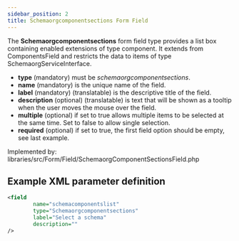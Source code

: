 ```yaml
---
sidebar_position: 2
title: Schemaorgcomponentsections Form Field
---
```


The **Schemaorgcomponentsections** form field type provides a list box containing enabled extensions of type component. It extends from ComponentsField and restricts the data to items of type SchemaorgServiceInterface.

- **type** (mandatory) must be *schemaorgcomponentsections*.
- **name** (mandatory) is the unique name of the field.
- **label** (mandatory) (translatable) is the descriptive title of the
    field.
- **description** (optional) (translatable) is text that will be shown
     as a tooltip when the user moves the mouse over the field.
- **multiple** (optional) if set to true allows multiple items to be selected at the same time. Set to false to allow single selection.
- **required** (optional) if set to true, the first field option should be empty, see last example.

Implemented by: libraries/src/Form/Field/SchemaorgComponentSectionsField.php

## Example XML parameter definition

```xml
<field
        name="schemacomponentslist" 
        type="Schemaorgcomponentsections"
        label="Select a schema" 
        description=""
/>
```
